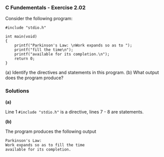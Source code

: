 ### C Fundementals - Exercise 2.02

Consider the following program:

```
#include "stdio.h"

int main(void)
{
	printf("Parkinson's Law: \nWork expands so as to ");
	printf("fill the time\n");
	printf("available for its completion.\n");
	return 0;
}
```
(a) Identify the directives and statements in this program.
(b) What output does the program produce?

### Solutions

**(a)**

Line 1 ```#include "stdio.h"``` is a directive,  lines 7 - 8 are statements.


**(b)**

The program produces the following output

```
Parkinson's Law: 
Work expands so as to fill the time
available for its completion.
```
